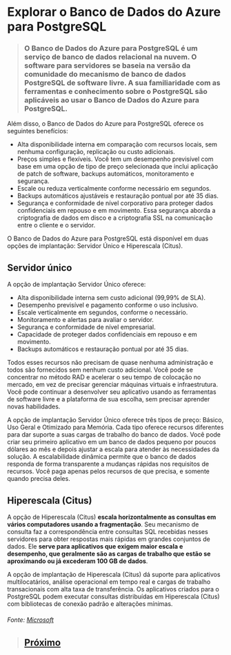 # Explorar o Banco de Dados do Azure para PostgreSQL

> ### O Banco de Dados do Azure para PostgreSQL é um **serviço de banco de dados relacional na nuvem**. O software para servidores se baseia na versão da comunidade do mecanismo de banco de dados PostgreSQL de software livre. A sua familiaridade com as ferramentas e conhecimento sobre o PostgreSQL são aplicáveis ao usar o Banco de Dados do Azure para PostgreSQL.

Além disso, o Banco de Dados do Azure para PostgreSQL oferece os seguintes benefícios:

- Alta disponibilidade interna em comparação com recursos locais, sem nenhuma configuração, replicação ou custo adicionais.
- Preços simples e flexíveis. Você tem um desempenho previsível com base em uma opção de tipo de preço selecionada que inclui aplicação de patch de software, backups automáticos, monitoramento e segurança.
- Escale ou reduza verticalmente conforme necessário em segundos.
- Backups automáticos ajustáveis e restauração pontual por até 35 dias.
- Segurança e conformidade de nível corporativo para proteger dados confidenciais em repouso e em movimento. Essa segurança aborda a criptografia de dados em disco e a criptografia SSL na comunicação entre o cliente e o servidor.

O Banco de Dados do Azure para PostgreSQL está disponível em duas opções de implantação: Servidor Único e Hiperescala (Citus).

## Servidor único

A opção de implantação Servidor Único oferece:

- Alta disponibilidade interna sem custo adicional (99,99% de SLA).
- Desempenho previsível e pagamento conforme o uso inclusivo.
- Escale verticalmente em segundos, conforme o necessário.
- Monitoramento e alertas para avaliar o servidor.
- Segurança e conformidade de nível empresarial.
- Capacidade de proteger dados confidenciais em repouso e em movimento.
- Backups automáticos e restauração pontual por até 35 dias.

Todos esses recursos não precisam de quase nenhuma administração e todos são fornecidos sem nenhum custo adicional. Você pode se concentrar no método RAD e acelerar o seu tempo de colocação no mercado, em vez de precisar gerenciar máquinas virtuais e infraestrutura. Você pode continuar a desenvolver seu aplicativo usando as ferramentas de software livre e a plataforma de sua escolha, sem precisar aprender novas habilidades.

A opção de implantação Servidor Único oferece três tipos de preço: Básico, Uso Geral e Otimizado para Memória. Cada tipo oferece recursos diferentes para dar suporte a suas cargas de trabalho do banco de dados. Você pode criar seu primeiro aplicativo em um banco de dados pequeno por poucos dólares ao mês e depois ajustar a escala para atender às necessidades da solução. A escalabilidade dinâmica permite que o banco de dados responda de forma transparente a mudanças rápidas nos requisitos de recursos. Você paga apenas pelos recursos de que precisa, e somente quando precisa deles.

## Hiperescala (Citus)

A opção de Hiperescala (Citus) **escala horizontalmente as consultas em vários computadores usando a fragmentação**. Seu mecanismo de consulta faz a correspondência entre consultas SQL recebidas nesses servidores para obter respostas mais rápidas em grandes conjuntos de dados. Ele **serve para aplicativos que exigem maior escala e desempenho, que geralmente são as cargas de trabalho que estão se aproximando ou já excederam 100 GB de dados**.

A opção de implantação de Hiperescala (Citus) dá suporte para aplicativos multilocatários, análise operacional em tempo real e cargas de trabalho transacionais com alta taxa de transferência. Os aplicativos criados para o PostgreSQL podem executar consultas distribuídas em Hiperescala (Citus) com bibliotecas de conexão padrão e alterações mínimas.

###### Fonte: [Microsoft](https://docs.microsoft.com/pt-br/learn/modules/azure-database-fundamentals/azure-postgresql-database)

> ## [Próximo](./M7_4_BDAzurePostgreSQL.md)
